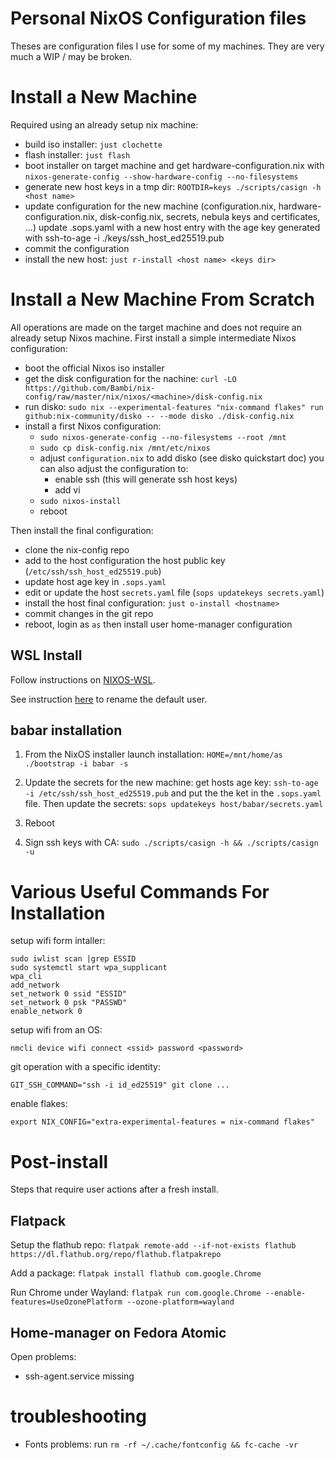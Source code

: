 # Personal NixOS Configuration files
Theses are configuration files I use for some of my machines.
They are very much a WIP / may be broken.

# Install a New Machine
Required using an already setup nix machine:
- build iso installer: `just clochette`
- flash installer: `just flash`
- boot installer on target machine and get hardware-configuration.nix with `nixos-generate-config --show-hardware-config --no-filesystems`
- generate new host keys in a tmp dir: `ROOTDIR=keys ./scripts/casign -h <host name>`
- update configuration for the new machine (configuration.nix, hardware-configuration.nix, disk-config.nix, secrets, nebula keys and certificates, ...)
  update .sops.yaml with a new host entry with the age key generated with ssh-to-age -i ./keys/ssh_host_ed25519.pub
- commit the configuration
- install the new host: `just r-install <host name> <keys dir>`

# Install a New Machine From Scratch
All operations are made on the target machine and does not require an already setup Nixos machine.
First install a simple intermediate Nixos configuration:
- boot the official Nixos iso installer
- get the disk configuration for the nachine: `curl -LO https://github.com/Bambi/nix-config/raw/master/nix/nixos/<machine>/disk-config.nix`
- run disko: `sudo nix --experimental-features "nix-command flakes" run github:nix-community/disko -- --mode disko ./disk-config.nix`
- install a first Nixos configuration:
  - `sudo nixos-generate-config --no-filesystems --root /mnt`
  - `sudo cp disk-config.nix /mnt/etc/nixos`
  - adjust `configuration.nix` to add disko (see disko quickstart doc)
    you can also adjust the configuration to:
    - enable ssh (this will generate ssh host keys)
    - add vi
  - `sudo nixos-install`
  - reboot

Then install the final configuration:
- clone the nix-config repo
- add to the host configuration the host public key (`/etc/ssh/ssh_host_ed25519.pub`) 
- update host age key in `.sops.yaml`
- edit or update the host `secrets.yaml` file (`sops updatekeys secrets.yaml`)
- install the host final configuration: `just o-install <hostname>`
- commit changes in the git repo
- reboot, login as `as` then install user home-manager configuration

## WSL Install
Follow instructions on [NIXOS-WSL](https://github.com/nix-community/nixos-wsl).

See instruction [here](https://discourse.nixos.org/t/set-default-user-in-wsl2-nixos-distro/38328/8)
to rename the default user.

## babar installation

1. From the NixOS installer launch installation:
   `HOME=/mnt/home/as ./bootstrap -i babar -s`

2. Update the secrets for the new machine:
   get hosts age key: `ssh-to-age -i /etc/ssh/ssh_host_ed25519.pub` and
   put the the ket in the `.sops.yaml` file.
   Then update the secrets: `sops updatekeys host/babar/secrets.yaml`

3. Reboot

4. Sign ssh keys with CA:
   `sudo ./scripts/casign -h && ./scripts/casign -u`

# Various Useful Commands For Installation

setup wifi form intaller:
```
sudo iwlist scan |grep ESSID
sudo systemctl start wpa_supplicant
wpa_cli
add_network
set_network 0 ssid "ESSID"
set_network 0 psk "PASSWD"
enable_network 0
```

setup wifi from an OS:
```
nmcli device wifi connect <ssid> password <password>
```

git operation with a specific identity:
```
GIT_SSH_COMMAND="ssh -i id_ed25519" git clone ...
```

enable flakes:
```
export NIX_CONFIG="extra-experimental-features = nix-command flakes"
```

# Post-install
Steps that require user actions after a fresh install.

## Flatpack
Setup the flathub repo: `flatpak remote-add --if-not-exists flathub https://dl.flathub.org/repo/flathub.flatpakrepo`

Add a package: `flatpak install flathub com.google.Chrome`

Run Chrome under Wayland: `flatpak run com.google.Chrome --enable-features=UseOzonePlatform --ozone-platform=wayland`

## Home-manager on Fedora Atomic
Open problems:
- ssh-agent.service missing

# troubleshooting
- Fonts problems: run `rm -rf ~/.cache/fontconfig && fc-cache -vr`

